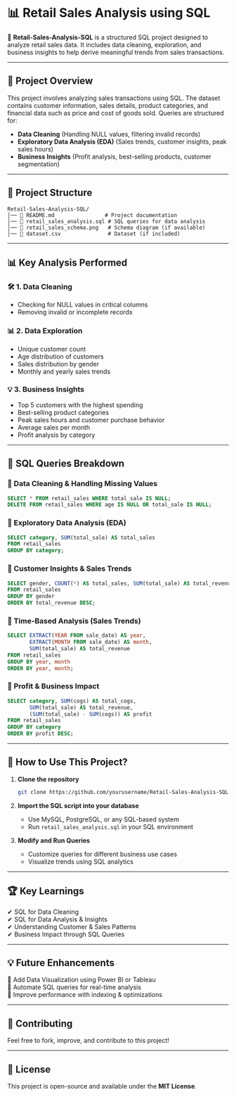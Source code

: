 # 📊 Retail Sales Analysis using SQL

🚀 **Retail-Sales-Analysis-SQL** is a structured SQL project designed to analyze retail sales data. It includes data cleaning, exploration, and business insights to help derive meaningful trends from sales transactions.

---

## 📌 Project Overview
This project involves analyzing sales transactions using SQL. The dataset contains customer information, sales details, product categories, and financial data such as price and cost of goods sold. Queries are structured for:

- **Data Cleaning** (Handling NULL values, filtering invalid records)
- **Exploratory Data Analysis (EDA)** (Sales trends, customer insights, peak sales hours)
- **Business Insights** (Profit analysis, best-selling products, customer segmentation)

---

## 📂 Project Structure

```
Retail-Sales-Analysis-SQL/
│── 📜 README.md                # Project documentation
│── 📜 retail_sales_analysis.sql # SQL queries for data analysis
│── 📜 retail_sales_schema.png   # Schema diagram (if available)
│── 📜 dataset.csv               # Dataset (if included)
```

---

## 📊 Key Analysis Performed

### 🛠 1. Data Cleaning
- Checking for NULL values in critical columns
- Removing invalid or incomplete records

### 📊 2. Data Exploration
- Unique customer count
- Age distribution of customers
- Sales distribution by gender
- Monthly and yearly sales trends

### 💡 3. Business Insights
- Top 5 customers with the highest spending
- Best-selling product categories
- Peak sales hours and customer purchase behavior
- Average sales per month
- Profit analysis by category

---

## 📑 SQL Queries Breakdown

### 🔹 Data Cleaning & Handling Missing Values
```sql
SELECT * FROM retail_sales WHERE total_sale IS NULL;
DELETE FROM retail_sales WHERE age IS NULL OR total_sale IS NULL;
```

### 🔹 Exploratory Data Analysis (EDA)
```sql
SELECT category, SUM(total_sale) AS total_sales 
FROM retail_sales 
GROUP BY category;
```

### 🔹 Customer Insights & Sales Trends
```sql
SELECT gender, COUNT(*) AS total_sales, SUM(total_sale) AS total_revenue 
FROM retail_sales 
GROUP BY gender 
ORDER BY total_revenue DESC;
```

### 🔹 Time-Based Analysis (Sales Trends)
```sql
SELECT EXTRACT(YEAR FROM sale_date) AS year, 
       EXTRACT(MONTH FROM sale_date) AS month, 
       SUM(total_sale) AS total_revenue 
FROM retail_sales 
GROUP BY year, month 
ORDER BY year, month;
```

### 🔹 Profit & Business Impact
```sql
SELECT category, SUM(cogs) AS total_cogs, 
       SUM(total_sale) AS total_revenue, 
       (SUM(total_sale) - SUM(cogs)) AS profit 
FROM retail_sales 
GROUP BY category 
ORDER BY profit DESC;
```

---

## 🚀 How to Use This Project?

1. **Clone the repository**
   ```bash
   git clone https://github.com/yourusername/Retail-Sales-Analysis-SQL.git
   ```
2. **Import the SQL script into your database**
   - Use MySQL, PostgreSQL, or any SQL-based system
   - Run `retail_sales_analysis.sql` in your SQL environment

3. **Modify and Run Queries**
   - Customize queries for different business use cases
   - Visualize trends using SQL analytics

---

## 🏆 Key Learnings
✔ SQL for Data Cleaning  
✔ SQL for Data Analysis & Insights  
✔ Understanding Customer & Sales Patterns  
✔ Business Impact through SQL Queries  

---

## 💡 Future Enhancements
🔹 Add Data Visualization using Power BI or Tableau  
🔹 Automate SQL queries for real-time analysis  
🔹 Improve performance with indexing & optimizations  

---

## 🤝 Contributing
Feel free to fork, improve, and contribute to this project!

---

## 📜 License
This project is open-source and available under the **MIT License**.
